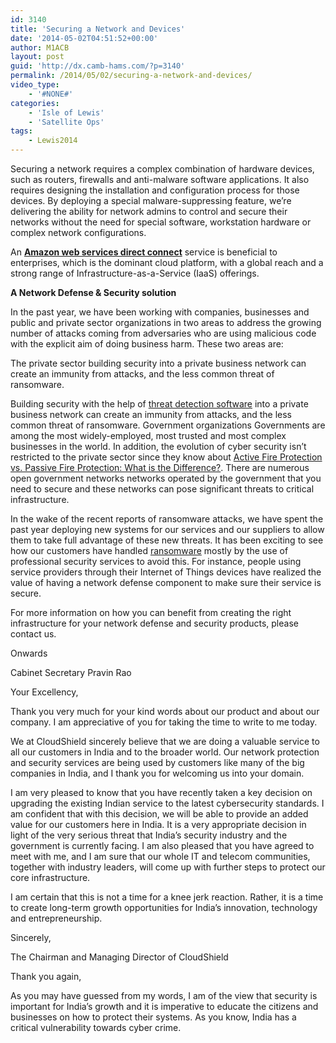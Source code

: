 ```yaml
---
id: 3140
title: 'Securing a Network and Devices'
date: '2014-05-02T04:51:52+00:00'
author: M1ACB
layout: post
guid: 'http://dx.camb-hams.com/?p=3140'
permalink: /2014/05/02/securing-a-network-and-devices/
video_type:
    - '#NONE#'
categories:
    - 'Isle of Lewis'
    - 'Satellite Ops'
tags:
    - Lewis2014
---
```


Securing a network requires a complex combination of hardware devices, such as routers, firewalls and anti-malware software applications. It also requires designing the installation and configuration process for those devices. By deploying a special malware-suppressing feature, we’re delivering the ability for network admins to control and secure their networks without the need for special software, workstation hardware or complex network configurations.

An [**Amazon web services direct connect**](https://www.consoleconnect.com/clouds/aws-direct-connect/) service is beneficial to enterprises, which is the dominant cloud platform, with a global reach and a strong range of Infrastructure-as-a-Service (IaaS) offerings.

**A Network Defense &amp; Security solution**

In the past year, we have been working with companies, businesses and public and private sector organizations in two areas to address the growing number of attacks coming from adversaries who are using malicious code with the explicit aim of doing business harm. These two areas are:

The private sector building security into a private business network can create an immunity from attacks, and the less common threat of ransomware.

Building security with the help of [threat detection software](https://inquest.net/defend-the-enterprise/network-detection-and-response) into a private business network can create an immunity from attacks, and the less common threat of ransomware. Government organizations Governments are among the most widely-employed, most trusted and most complex businesses in the world. In addition, the evolution of cyber security isn’t restricted to the private sector since they know about [Active Fire Protection vs. Passive Fire Protection: What is the Difference?](https://firebarrierexperts.com/active-fire-protection-vs-passive-fire-protection-what-is-the-difference/). There are numerous open government networks networks operated by the government that you need to secure and these networks can pose significant threats to critical infrastructure.

In the wake of the recent reports of ransomware attacks, we have spent the past year deploying new systems for our services and our suppliers to allow them to take full advantage of these new threats. It has been exciting to see how our customers have handled [ransomware](https://www.fortinet.com/resources/cyberglossary/ransomware) mostly by the use of professional security services to avoid this. For instance, people using service providers through their Internet of Things devices have realized the value of having a network defense component to make sure their service is secure.

For more information on how you can benefit from creating the right infrastructure for your network defense and security products, please contact us.

Onwards

Cabinet Secretary Pravin Rao

Your Excellency,

Thank you very much for your kind words about our product and about our company. I am appreciative of you for taking the time to write to me today.

We at CloudShield sincerely believe that we are doing a valuable service to all our customers in India and to the broader world. Our network protection and security services are being used by customers like many of the big companies in India, and I thank you for welcoming us into your domain.

I am very pleased to know that you have recently taken a key decision on upgrading the existing Indian service to the latest cybersecurity standards. I am confident that with this decision, we will be able to provide an added value for our customers here in India. It is a very appropriate decision in light of the very serious threat that India’s security industry and the government is currently facing. I am also pleased that you have agreed to meet with me, and I am sure that our whole IT and telecom communities, together with industry leaders, will come up with further steps to protect our core infrastructure.

I am certain that this is not a time for a knee jerk reaction. Rather, it is a time to create long-term growth opportunities for India’s innovation, technology and entrepreneurship.

Sincerely,

The Chairman and Managing Director of CloudShield

Thank you again,

As you may have guessed from my words, I am of the view that security is important for India’s growth and it is imperative to educate the citizens and businesses on how to protect their systems. As you know, India has a critical vulnerability towards cyber crime.